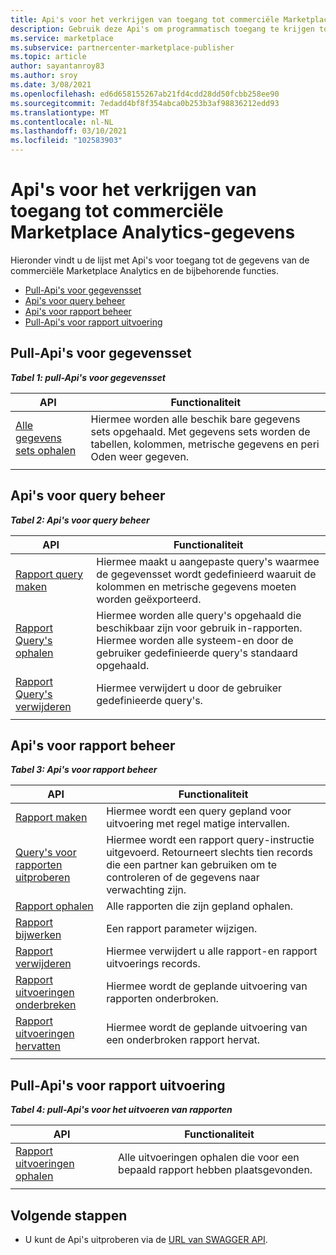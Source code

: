 ```yaml
---
title: Api's voor het verkrijgen van toegang tot commerciële Marketplace Analytics-gegevens
description: Gebruik deze Api's om programmatisch toegang te krijgen tot Analytics-gegevens in het partner centrum.
ms.service: marketplace
ms.subservice: partnercenter-marketplace-publisher
ms.topic: article
author: sayantanroy83
ms.author: sroy
ms.date: 3/08/2021
ms.openlocfilehash: ed6d658155267ab21fd4cdd28dd50fcbb258ee90
ms.sourcegitcommit: 7edadd4bf8f354abca0b253b3af98836212edd93
ms.translationtype: MT
ms.contentlocale: nl-NL
ms.lasthandoff: 03/10/2021
ms.locfileid: "102583903"
---
```

# <a name="apis-for-accessing-commercial-marketplace-analytics-data"></a>Api's voor het verkrijgen van toegang tot commerciële Marketplace Analytics-gegevens

Hieronder vindt u de lijst met Api's voor toegang tot de gegevens van de commerciële Marketplace Analytics en de bijbehorende functies.

- [Pull-Api's voor gegevensset](#dataset-pull-apis)
- [Api's voor query beheer](#query-management-apis)
- [Api's voor rapport beheer](#report-management-apis)
- [Pull-Api's voor rapport uitvoering](#report-execution-pull-apis)

## <a name="dataset-pull-apis"></a>Pull-Api's voor gegevensset

***Tabel 1: pull-Api's voor gegevensset***

| **API** | **Functionaliteit** |
| --- | --- |
| [Alle gegevens sets ophalen](analytics-api-get-all-datasets.md) | Hiermee worden alle beschik bare gegevens sets opgehaald. Met gegevens sets worden de tabellen, kolommen, metrische gegevens en peri Oden weer gegeven. |
|||

## <a name="query-management-apis"></a>Api's voor query beheer

***Tabel 2: Api's voor query beheer***

| **API** | **Functionaliteit** |
| --- | --- |
| [Rapport query maken](analytics-programmatic-access.md#create-report-query-api) | Hiermee maakt u aangepaste query's waarmee de gegevensset wordt gedefinieerd waaruit de kolommen en metrische gegevens moeten worden geëxporteerd. |
| [Rapport Query's ophalen](analytics-api-get-report-queries.md) | Hiermee worden alle query's opgehaald die beschikbaar zijn voor gebruik in-rapporten. Hiermee worden alle systeem-en door de gebruiker gedefinieerde query's standaard opgehaald. |
| [Rapport Query's verwijderen](analytics-api-delete-report-queries.md) | Hiermee verwijdert u door de gebruiker gedefinieerde query's. |
|||

## <a name="report-management-apis"></a>Api's voor rapport beheer

***Tabel 3: Api's voor rapport beheer***

| **API** | **Functionaliteit** |
| --- | --- |
| [Rapport maken](analytics-programmatic-access.md#create-report-api) | Hiermee wordt een query gepland voor uitvoering met regel matige intervallen. |
| [Query's voor rapporten uitproberen](analytics-api-try-report-queries.md) | Hiermee wordt een rapport query-instructie uitgevoerd. Retourneert slechts tien records die een partner kan gebruiken om te controleren of de gegevens naar verwachting zijn. |
| [Rapport ophalen](analytics-api-get-report.md) | Alle rapporten die zijn gepland ophalen. |
| [Rapport bijwerken](analytics-api-update-report.md) | Een rapport parameter wijzigen. |
| [Rapport verwijderen](analytics-api-delete-report.md) | Hiermee verwijdert u alle rapport-en rapport uitvoerings records. |
| [Rapport uitvoeringen onderbreken](analytics-api-pause-report-executions.md) | Hiermee wordt de geplande uitvoering van rapporten onderbroken. |
| [Rapport uitvoeringen hervatten](analytics-api-resume-report-executions.md) | Hiermee wordt de geplande uitvoering van een onderbroken rapport hervat. |
|||

## <a name="report-execution-pull-apis"></a>Pull-Api's voor rapport uitvoering

***Tabel 4: pull-Api's voor het uitvoeren van rapporten***

| **API** | **Functionaliteit** |
| --- | --- |
| [Rapport uitvoeringen ophalen](analytics-programmatic-access.md#get-report-executions-api) | Alle uitvoeringen ophalen die voor een bepaald rapport hebben plaatsgevonden. |
|||

## <a name="next-steps"></a>Volgende stappen

- U kunt de Api's uitproberen via de [URL van SWAGGER API](https://api.partnercenter.microsoft.com/insights/v1/cmp/swagger/index.html).
